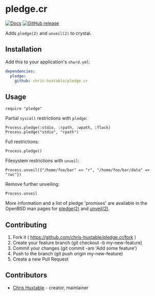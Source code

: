 # pledge.cr
[![Docs](https://img.shields.io/badge/docs-available-brightgreen.svg)](https://chris-huxtable.github.io/pledge.cr/)
[![GitHub release](https://img.shields.io/github/release/chris-huxtable/pledge.cr.svg)](https://github.com/chris-huxtable/pledge.cr/releases)

Adds `pledge(2)` and `unveil(2)` to crystal.

## Installation

Add this to your application's `shard.yml`:

``` yaml
dependencies:
  pledge:
    github: chris-huxtable/pledge.cr
```

## Usage

``` crystal
require "pledge"
```

Partial `syscall` restrictions with `pledge`:
``` crystal
Process.pledge(:stdio, :rpath, :wpath, :flock)
Process.pledge("stdio", "rpath")
```

Full restrictions:
``` crystal
Process.pledge()
```

Filesystem restrictions with `unveil`:

``` crystal
Process.unveil({"/home/foo/bar" => "r", "/home/foo/bar/data" => "rwc"})
```

Remove further unveiling:

``` crystal
Process.unveil
```

More information and a list of pledge 'promises' are available in the OpenBSD
man pages for
[pledge(2)](http://man.openbsd.org/pledge)
and
[unveil(2)](http://man.openbsd.org/unveil).

## Contributing

1. Fork it ( https://github.com/chris-huxtable/pledge.cr/fork )
2. Create your feature branch (git checkout -b my-new-feature)
3. Commit your changes (git commit -am 'Add some feature')
4. Push to the branch (git push origin my-new-feature)
5. Create a new Pull Request

## Contributors

- [Chris Huxtable](https://github.com/chris-huxtable) - creator, maintainer
